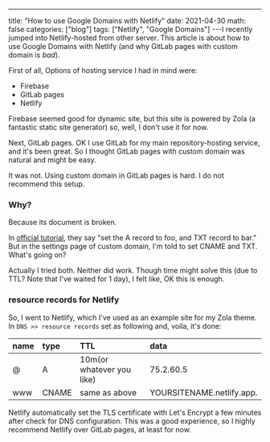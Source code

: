 ---

title: "How to use Google Domains with Netlify"
date: 2021-04-30
math: false
categories: ["blog"]
tags: ["Netlify", "Google Domains"]
---I recently jumped into Netlify-hosted from other server. This article is about how to use Google Domains with Netlify (and why GitLab pages with custom domain is _bad_).

First of all, Options of hosting service I had in mind were:

- Firebase
- GitLab pages
- Netlify

Firebase seemed good for dynamic site, but this site is powered by Zola (a fantastic static site generator) so, well, I don't use it for now.

Next, GitLab pages. OK I use GitLab for my main repository-hosting service, and it's been great. So I thought GitLab pages with custom domain was natural and might be easy.

It was not. Using custom domain in GitLab pages is hard. I do not recommend this setup.

### Why?

Because its document is broken.

In [official tutorial](https://docs.gitlab.com/ee/user/project/pages/custom_domains_ssl_tls_certification/), they say "set the A record to foo, and TXT record to bar." But in the settings page of custom domain, I'm told to set CNAME and TXT. What's going on?

Actually I tried both. Neither did work. Though time might solve this (due to TTL? Note that I've waited for 1 day), I felt like, OK this is enough.

### resource records for Netlify

So, I went to Netlify, which I've used as an example site for my Zola theme. In `DNS >> resource records` set as following and, voila, it's done:

| name | type  | TTL                       | data                      |
| :--- | :---- | :------------------------ | :------------------------ |
| @    | A     | 10m(or whatever you like) | 75.2.60.5                 |
| www  | CNAME | same as above             | YOURSITENAME.netlify.app. |

Netlify automatically set the TLS certificate with Let's Encrypt a few minutes after check for DNS configuration. This was a good experience, so I highly recommend Netlify over GitLab pages, at least for now.

